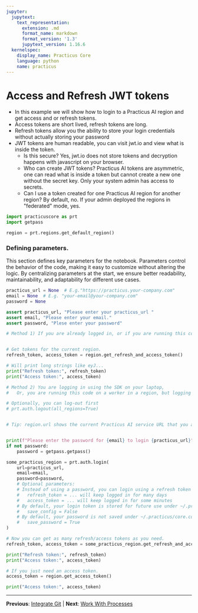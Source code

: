 ```yaml
---
jupyter:
  jupytext:
    text_representation:
      extension: .md
      format_name: markdown
      format_version: '1.3'
      jupytext_version: 1.16.6
  kernelspec:
    display_name: Practicus Core
    language: python
    name: practicus
---
```


# Access and Refresh JWT tokens

- In this example we will show how to login to a Practicus AI region and get access and or refresh tokens.
- Access tokens are short lived, refresh tokens are long.
- Refresh tokens allow you the ability to store your login credentials without actually storing your password
- JWT tokens are human readable, you can visit jwt.io and view what is inside the token.
    - Is this secure? Yes, jwt.io does not store tokens and decryption happens with javascript on your browser.
    - Who can create JWT tokens? Practicus AI tokens are asymmetric, one can read what is inside a token but cannot create a new one without the secret key. Only your system admin has access to secrets.
    - Can I use a token created for one Practicus AI region for another region? By default, no. If your admin deployed the regions in "federated" mode, yes.

```python
import practicuscore as prt
import getpass

region = prt.regions.get_default_region()
```

### Defining parameters.
 
This section defines key parameters for the notebook. Parameters control the behavior of the code, making it easy to customize without altering the logic. By centralizing parameters at the start, we ensure better readability, maintainability, and adaptability for different use cases.
 

```python
practicus_url = None  # E.g."https://practicus.your-company.com"
email = None  # E.g. "your-email@your-company.com"
password = None
```

```python
assert practicus_url, "Please enter your practicus_url "
assert email, "Please enter your email."
assert password, "Plese enter your password"
```

```python
# Method 1) If you are already logged in, or if you are running this code on a Practicus AI Worker.


# Get tokens for the current region.
refresh_token, access_token = region.get_refresh_and_access_token()

# Will print long strings like eyJ...
print("Refresh token:", refresh_token)
print("Access token:", access_token)
```

```python
# Method 2) You are logging in using the SDK on your laptop,
#   Or, you are running this code on a worker in a region, but logging in to another region.

# Optionally, you can log-out first
# prt.auth.logout(all_regions=True)


# Tip: region.url shows the current Practicus AI service URL that you are logged-in to.


print(f"Please enter the password for {email} to login {practicus_url}")
if not password:
    password = getpass.getpass()

some_practicus_region = prt.auth.login(
    url=practicus_url,
    email=email,
    password=password,
    # Optional parameters:
    # Instead of using a password, you can login using a refresh token or access token
    #   refresh_token = ... will keep logged in for many days
    #   access_token = ... will keep logged in for some minutes
    # By default, your login token is stored for future use under ~/.practicus/core.conf, to disable:
    #   save_config = False
    # By default, your password is not saved under ~/.practicus/core.conf, to enable:
    #   save_password = True
)

# Now you can get as many refresh/access tokens as you need.
refresh_token, access_token = some_practicus_region.get_refresh_and_access_token()

print("Refresh token:", refresh_token)
print("Access token:", access_token)
```

```python
# If you just need an access token.
access_token = region.get_access_token()

print("Access token:", access_token)
```


---

**Previous**: [Integrate Git](integrate-git.md) | **Next**: [Work With Processes](work-with-processes.md)
